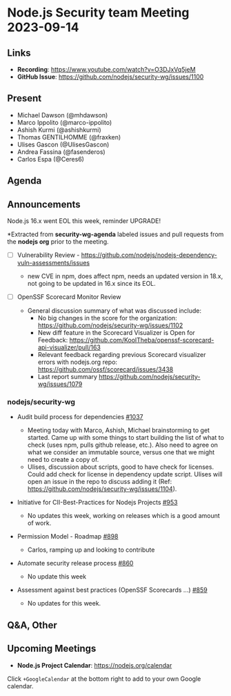 # Node.js  Security team Meeting 2023-09-14

## Links

* **Recording**:  https://www.youtube.com/watch?v=O3DJxVq5jeM
* **GitHub Issue**: https://github.com/nodejs/security-wg/issues/1100

## Present

* Michael Dawson (@mhdawson)
* Marco Ippolito (@marco-ippolito)
* Ashish Kurmi (@ashishkurmi)
* Thomas GENTILHOMME (@fraxken)
* Ulises Gascon (@UlisesGascon)
* Andrea Fassina (@fasenderos)
* Carlos Espa (@Ceres6)

## Agenda

## Announcements

Node.js 16.x went EOL this week, reminder UPGRADE!

*Extracted from **security-wg-agenda** labeled issues and pull requests from the **nodejs org** prior to the meeting.

- [ ] Vulnerability Review - https://github.com/nodejs/nodejs-dependency-vuln-assessments/issues
  - new CVE in npm, does affect npm, needs an updated version in 18.x, not going to be updated in 16.x since its EOL.

- [ ] OpenSSF Scorecard Monitor Review 
  - General discussion summary of what was discussed include:
    - No big changes in the score for the organization: https://github.com/nodejs/security-wg/issues/1102
    - New diff feature in the Scorecard Visualizer is Open for Feedback: https://github.com/KoolTheba/openssf-scorecard-api-visualizer/pull/163
    - Relevant feedback regarding previous Scorecard visualizer errors with nodejs.org repo:  https://github.com/ossf/scorecard/issues/3438 
    - Last report summary https://github.com/nodejs/security-wg/issues/1079

### nodejs/security-wg

* Audit build process for dependencies
[#1037](https://github.com/nodejs/security-wg/issues/1037)
  * Meeting today with Marco, Ashish, Michael brainstorming to get started. Came up with some things to start building the list of what to check (uses npm, pulls github release, etc.). Also need to agree on what we consider an immutable source, versus one that we might need to create a copy of.
  * Ulises, discussion about scripts, good to have check for licenses.  Could add check for license in dependency update script. Ulises will open an issue in the repo to discuss adding it (Ref: https://github.com/nodejs/security-wg/issues/1104).

* Initiative for CII-Best-Practices for Nodejs Projects [#953](https://github.com/nodejs/security-wg/issues/953)
  * No updates this week, working on releases which is a good amount of work.

* Permission Model - Roadmap [#898](https://github.com/nodejs/security-wg/issues/898)
  * Carlos, ramping up and looking to contribute

* Automate security release process [#860](https://github.com/nodejs/security-wg/issues/860)
  * No update this week

* Assessment against best practices (OpenSSF Scorecards ...) [#859](https://github.com/nodejs/security-wg/issues/859)
  * No updates for this week.

## Q&A, Other

## Upcoming Meetings

* **Node.js Project Calendar**: <https://nodejs.org/calendar>

Click `+GoogleCalendar` at the bottom right to add to your own Google calendar.

